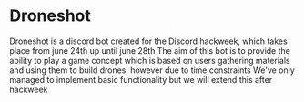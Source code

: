 # Droneshot

Droneshot is a discord bot created for the Discord hackweek, which takes place from june 24th up until june 28th
The aim of this bot is to provide the ability to play a game concept which is based on users gathering materials and using them to build drones, however due to time constraints We've only managed to implement basic functionality but we will extend this after hackweek
